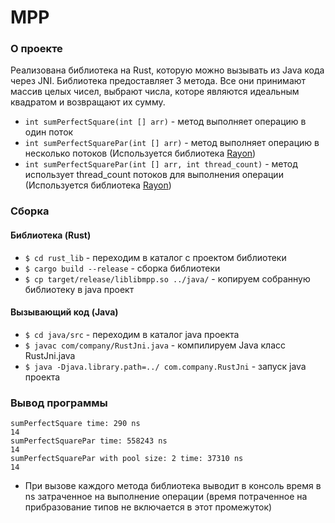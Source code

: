 # MPP
### О проекте
Реализована библиотека на Rust, которую можно вызывать из Java кода через JNI. Библиотека предоставляет 3 метода. Все они принимают массив целых чисел, выбрают числа, которе являются идеальным квадратом и возвращают их сумму.
- `int sumPerfectSquare(int [] arr)` - метод выполняет операцию в один поток
- `int sumPerfectSquarePar(int [] arr)` - метод выполняет операцию в несколько потоков (Используется библиотека [Rayon](https://github.com/rayon-rs/rayon))
- `int sumPerfectSquarePar(int [] arr, int thread_count)` - метод использует thread_count потоков для выполнения операции (Используется библиотека [Rayon](https://github.com/rayon-rs/rayon))

### Сборка
#### Библиотека (Rust)
- `$ cd rust_lib` - переходим в каталог с проектом библиотеки
- `$ cargo build --release` - сборка библиотеки
- `$ cp target/release/liblibmpp.so ../java/` - копируем собранную библиотеку в java проект
#### Вызывающий код (Java)
- `$ cd java/src` - переходим в каталог java проекта
- `$ javac com/company/RustJni.java` - компилируем Java класс RustJni.java
- `$ java -Djava.library.path=../ com.company.RustJni` - запуск java проекта
### Вывод программы
```
sumPerfectSquare time: 290 ns
14
sumPerfectSquarePar time: 558243 ns
14
sumPerfectSquarePar with pool size: 2 time: 37310 ns
14
```
- При вызове каждого метода библиотека выводит в консоль время в ns затраченное на выполнение операции (время потраченное на прибразование типов не включается в этот промежуток)
